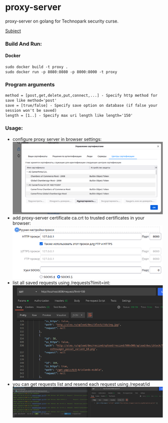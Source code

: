 # proxy-server
proxy-server on golang for Technopark security curse.

[Subject](https://docs.google.com/document/d/1QaQ-Nc_eE4dBKZwQbA4E2o8pOJ3CktgsKDAn375iY24/edit)

### Build And Run:
#### Docker
```shell
sudo docker build -t proxy .
sudo docker run -p 8080:8080 -p 8000:8000 -t proxy
```
### Program arguments
```
method = [post,get,delete,put,connect,...] - Specify http method for save like method='post'
save = [true/false] - Specify save option on database (if false your session won't be saved) 
length = [1..] - Specify max uri length like length='150'
```

### Usage:
 - configure proxy server in browser settings:
   ![](examples/add_cert.png)
 - add proxy-server certificate ca.crt to trusted certificates in your browser:
   ![](examples/network_proxy.png)
 - list all saved requests using /requests?limit=int:
   ![](examples/req_list.png)
 - you can get requests list and resend each request using /repeat/id
   ![](examples/repeat_req.png)
   